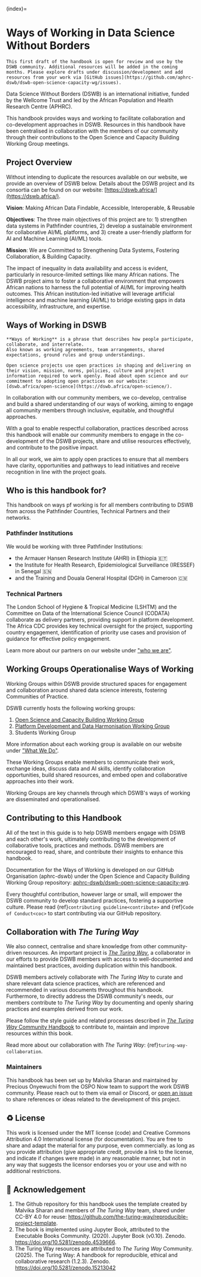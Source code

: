 (index)=
# Ways of Working in Data Science Without Borders

```{note}
This first draft of the handbook is open for review and use by the DSWB community. Additional resources will be added in the coming months. Please explore drafts under discussion/development and add resources from your work via [GitHub issues](https://github.com/aphrc-dswb/dswb-open-science-capacity-wg/issues).
```

Data Science Without Borders (DSWB) is an international initiative, funded by the Wellcome Trust and led by the African Population and Health Research Centre (APHRC).

This handbook provides ways and working to facilitate collaboration and co-development approaches in DSWB.
Resources in this handbook have been centralised in collaboration with the members of our community through their contributions to the Open Science and Capacity Building Working Group meetings.

## Project Overview

Without intending to duplicate the resources available on our website, we provide an overview of DSWB below.
Details about the DSWB project and its consortia can be found on our website: [https://dswb.africa/](https://dswb.africa/).

**Vision**: Making African Data Findable, Accessible, Interoperable, & Reusable

**Objectives**: The three main objectives of this project are to: 1) strengthen data systems in Pathfinder countries, 2) develop a sustainable environment for collaborative AI/ML platforms, and 3) create a user-friendly platform for AI and Machine Learning (AI/ML) tools.

**Mission**: We are Committed to Strengthening Data Systems, Fostering Collaboration, & Building Capacity.

The impact of inequality in data availability and access is evident, particularly in resource-limited settings like many African nations. The DSWB project aims to foster a collaborative environment that empowers African nations to harness the full potential of AI/ML for improving health outcomes. This African institution-led initiative will leverage artificial intelligence and machine learning (AI/ML) to bridge existing gaps in data accessibility, infrastructure, and expertise.

## Ways of Working in DSWB

```{note}
**Ways of Working** is a phrase that describes how people participate, collaborate, and interrelate. 
Also known as working agreements, team arrangements, shared expectations, ground rules and group understandings.

Open science projects use open practices in shaping and delivering on their vision, mission, norms, policies, culture and project information required to work openly. Read about open science and our commitment to adopting open practices on our website: [dswb.africa/open-science](https://dswb.africa/open-science/).
```

In collaboration with our community members, we co-develop, centralise and build a shared understanding of our ways of working, aiming to engage all community members through inclusive, equitable, and thoughtful approaches.

With a goal to enable respectful collaboration, practices described across this handbook will enable our community members to engage in the co-development of the DSWB projects, share and utilise resources effectively, and contribute to the positive impact.

In all our work, we aim to apply open practices to ensure that all members have clarity, opportunities and pathways to lead initiatives and receive recognition in line with the project goals.

## Who is this handbook for?

This handbook on ways pf working is for all members contributing to DSWB from across the Pathfinder Countries, Technical Partners and their networks.

### Pathfinder Institutions

We would be working with three Pathfinder Institutions:

 - the Armauer Hansen Research Institute (AHRI) in Ethiopia 🇪🇹
 - the Institute for Health Research, Epidemiological Surveillance (IRESSEF) in Senegal 🇸🇳
 - and the Training and Douala General Hospital (DGH) in Cameroon 🇨🇲

### Technical Partners

The London School of Hygiene & Tropical Medicine (LSHTM) and the Committee on Data of the International Science Council (CODATA) collaborate as delivery partners, providing support in platform development. The Africa CDC provides key technical oversight for the project, supporting country engagement, identification of priority use cases and provision of guidance for effective policy engagement.

Learn more about our partners on our website under ["who we are"](https://dswb.africa).

## Working Groups Operationalise Ways of Working

Working Groups within DSWB provide structured spaces for engagement and collaboration around shared data science interests, fostering Communities of Practice.

DSWB currently hosts the following working groups:

1. [Open Science and Capacity Building Working Group](https://dswb.africa/open-science-and-capacity-building-work-group/)
2. [Platform Development and Data Harmonisation Working Group](https://dswb.africa/platform-development-and-data-harmonization/)
3. Students Working Group

More information about each working group is available on our website under ["What We Do"](https://dswb.africa).

These Working Groups enable members to communicate their work, exchange ideas, discuss data and AI skills, identify collaboration opportunities, build shared resources, and embed open and collaborative approaches into their work.

Working Groups are key channels through which DSWB's ways of working are disseminated and operationalised.

## Contributing to this Handbook

All of the text in this guide is to help DSWB members engage with DSWB and each other's work, ultimately contributing to the development of collaborative tools, practices and methods.
DSWB members are encouraged to read, share, and contribute their insights to enhance this handbook.

Documentation for the Ways of Working is developed on our GitHub Organisation (aphrc-dswb) under the Open Science and Capacity Building Working Group repository: [aphrc-dswb/dswb-open-science-capacity-wg](https://github.com/aphrc-dswb/dswb-open-science-capacity-wg).

Every thoughtful contribution, however large or small, will empower the DSWB community to develop standard practices, fostering a  supportive culture.
Please read {ref}`contributing guideline<contribute>` and {ref}`Code of Conduct<coc>` to start contributing via our GitHub repository.

## Collaboration with *The Turing Way*

We also connect, centralise and share knowledge from other community-driven resources.
An important project is [*The Turing Way*](https://book.the-turing-way.org/), a collaborator in our efforts to provide DSWB members with access to well-documented and maintained best practices, avoiding duplication within this handbook.

DSWB members actively collaborate with *The Turing Way* to curate and share relevant data science practices, which are referenced and recommended in various documents throughout this handbook. Furthermore, to directly address the DSWB community's needs, our members contribute to *The Turing Way* by documenting and openly sharing practices and examples derived from our work.

Please follow the style guide and related processes described in [*The Turing Way* Community Handbook](https://book.the-turing-way.org/community-handbook/style) to contribute to, maintain and improve resources within this book.

Read more about our collaboration with *The Turing Way*: {ref}`turing-way-collaboration`.

### Maintainers

This handbook has been set up by Malvika Sharan and maintained by Precious Onyewuchi from the OSPO Now team to support the work DSWB community.
Please reach out to them via email or Discord, or [open an issue](../../issues) to share references or ideas related to the development of this project.

♻️ License
---

This work is licensed under the MIT license (code) and Creative Commons Attribution 4.0 International license (for documentation).
You are free to share and adapt the material for any purpose, even commercially.
as long as you provide attribution (give appropriate credit, provide a link to the license,
and indicate if changes were made) in any reasonable manner, but not in any way that suggests the
licensor endorses you or your use and with no additional restrictions.

🤝 Acknowledgement
---

1. The Github repository for this handbook uses the template created by Malvika Sharan and members of *The Turing Way* team, shared under CC-BY 4.0 for reuse: https://github.com/the-turing-way/reproducible-project-template.
2. The book is implemented using Jupyter Book, attributed to the Executable Books Community. (2020). Jupyter Book (v0.10). Zenodo. https://doi.org/10.5281/zenodo.4539666.
3. The Turing Way resources are attributed to *The Turing Way* Community. (2025). The Turing Way: A handbook for reproducible, ethical and collaborative research (1.2.3). Zenodo. https://doi.org/10.5281/zenodo.15213042
